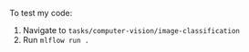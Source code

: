 To test my code:

1. Navigate to `tasks/computer-vision/image-classification`
2. Run `mlflow run .`
